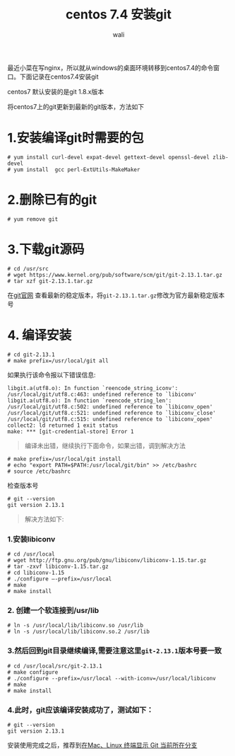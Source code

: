 ﻿---
layout: post
title: centos 7.4 安装git   #标题
tagline: 在服务器下使用git
category: git      #分类
author: wali    #作者
tag: git     #标签
ghurl:        #github url
ghurl_zip:    #github zip下载

post_nav: false
---

最近小菜在写nginx，所以就从windows的桌面环境转移到centos7.4的命令窗口。下面记录在centos7.4安装git

centos7 默认安装的是git 1.8.x版本

将centos7上的git更新到最新的git版本，方法如下

# 1.安装编译git时需要的包

	# yum install curl-devel expat-devel gettext-devel openssl-devel zlib-devel
	# yum install  gcc perl-ExtUtils-MakeMaker
	
# 2.删除已有的git

	# yum remove git

# 3.下载git源码

	# cd /usr/src
	# wget https://www.kernel.org/pub/software/scm/git/git-2.13.1.tar.gz
	# tar xzf git-2.13.1.tar.gz

在[git官网](https://git-scm.com/downloads "https://git-scm.com/downloads") 查看最新的稳定版本，将`git-2.13.1.tar.gz`修改为官方最新稳定版本号

# 4. 编译安装

	# cd git-2.13.1
	# make prefix=/usr/local/git all


如果执行该命令报以下错误信息:

	libgit.a(utf8.o): In function `reencode_string_iconv':
	/usr/local/git/utf8.c:463: undefined reference to `libiconv'
	libgit.a(utf8.o): In function `reencode_string_len':
	/usr/local/git/utf8.c:502: undefined reference to `libiconv_open'
	/usr/local/git/utf8.c:521: undefined reference to `libiconv_close'
	/usr/local/git/utf8.c:515: undefined reference to `libiconv_open'
	collect2: ld returned 1 exit status
	make: *** [git-credential-store] Error 1
	
>编译未出错，继续执行下面命令，如果出错，调到解决方法

	# make prefix=/usr/local/git install
	# echo "export PATH=$PATH:/usr/local/git/bin" >> /etc/bashrc
	# source /etc/bashrc
	
检查版本号

	# git --version
	git version 2.13.1
	
>解决方法如下:

### 1.安装libiconv

	# cd /usr/local
	# wget http://ftp.gnu.org/pub/gnu/libiconv/libiconv-1.15.tar.gz
	# tar -zxvf libiconv-1.15.tar.gz
	# cd libiconv-1.15
	# ./configure –-prefix=/usr/local
	# make
	# make install

### 2. 创建一个软连接到/usr/lib

	# ln -s /usr/local/lib/libiconv.so /usr/lib
	# ln -s /usr/local/lib/libiconv.so.2 /usr/lib

### 3.然后回到git目录继续编译,需要注意这里`git-2.13.1`版本号要一致

	# cd /usr/local/src/git-2.13.1
	# make configure
	# ./configure --prefix=/usr/local --with-iconv=/usr/local/libiconv
	# make
	# make install

### 4.此时，git应该编译安装成功了，测试如下：

	# git --version
	git version 2.13.1
	
安装使用完成之后，推荐到[在Mac、Linux 终端显示 Git 当前所在分支](/git/2018/11/11/brabch.html "/git/2018/11/11/brabch.html")

	